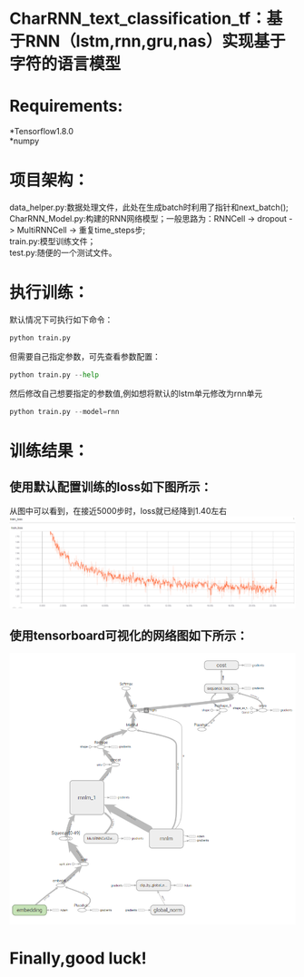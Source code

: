 CharRNN_text_classification_tf：基于RNN（lstm,rnn,gru,nas）实现基于字符的语言模型
===============================================================================

Requirements:
==============
*Tensorflow1.8.0<br>
*numpy<br>

项目架构：
=========
data_helper.py:数据处理文件，此处在生成batch时利用了指针和next_batch();<br>
CharRNN_Model.py:构建的RNN网络模型；一般思路为：RNNCell -> dropout -> MultiRNNCell -> 重复time_steps步;<br>
train.py:模型训练文件；<br>
test.py:随便的一个测试文件。<br>

执行训练：
=========
默认情况下可执行如下命令：
```python
python train.py
```
但需要自己指定参数，可先查看参数配置：
```python
python train.py --help
```
然后修改自己想要指定的参数值,例如想将默认的lstm单元修改为rnn单元
```python
python train.py --model=rnn
```

训练结果：
=========
使用默认配置训练的loss如下图所示：
-------------------------------
从图中可以看到，在接近5000步时，loss就已经降到1.40左右
![训练过程loss变化图](https://github.com/Vincent131499/CharRNN_text_classification_tf/blob/master/train_loss.jpg "train_loss图")

使用tensorboard可视化的网络图如下所示：
------------------------------------
![网络结构图](https://github.com/Vincent131499/CharRNN_text_classification_tf/blob/master/model_graph.jpg "model_graph")

Finally,good luck!
===================
